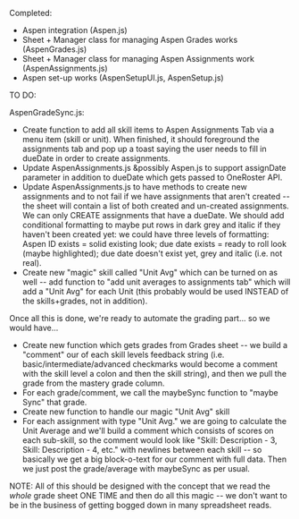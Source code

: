 Completed:

- Aspen integration (Aspen.js)
- Sheet + Manager class for managing Aspen Grades works (AspenGrades.js)
- Sheet + Manager class for managing Aspen Assignments work (AspenAssignments.js)
- Aspen set-up works (AspenSetupUI.js, AspenSetup.js)

TO DO:

AspenGradeSync.js:

- Create function to add all skill items to Aspen Assignments Tab via a menu item (skill or unit). When finished, it should foreground the assignments tab and pop up a toast saying the user needs to fill in dueDate in order to create assignments.
- Update AspenAssignments.js &possibly Aspen.js to support assignDate parameter in addition to dueDate which gets passed to OneRoster API.
- Update AspenAssignments.js to have methods to create new assignments and to not fail if we have assignments
  that aren't created -- the sheet will contain a list of both created and un-created assignments. We can only CREATE assignments that have a dueDate. We should add conditional formatting to maybe put rows in dark grey and italic if they haven't been created yet: we could have three levels of formatting: Aspen ID exists = solid existing look; due date exists = ready to roll look (maybe highlighted); due date doesn't exist yet, grey and italic (i.e. not real).
- Create new "magic" skill called "Unit Avg" which can be turned on as well -- add function to "add unit averages to assignments tab" which will add a "Unit Avg" for each Unit (this probably would be used INSTEAD of the skills+grades, not in addition).

Once all this is done, we're ready to automate the grading part... so we would have...

- Create new function which gets grades from Grades sheet -- we build a "comment" our of each skill levels feedback string (i.e. basic/intermediate/advanced checkmarks would become a comment with the skill level a colon and then the skill string), and then we pull the grade from the mastery grade column.
- For each grade/comment, we call the maybeSync function to "maybe Sync" that grade.
- Create new function to handle our magic "Unit Avg" skill
- For each assignment with type "Unit Avg." we are going to calculate the Unit Average and we'll build a comment which consists of scores on each sub-skill, so the comment would look like "Skill: Description - 3, Skill: Description - 4, etc." with newlines between each skill -- so basically we get a big block-o-text for our comment with full data. Then we just post the grade/average with maybeSync as per usual.

NOTE: All of this should be designed with the concept that we read the _whole_ grade sheet ONE TIME and then do all this magic -- we don't want to be in the business of getting bogged down in many spreadsheet reads.
